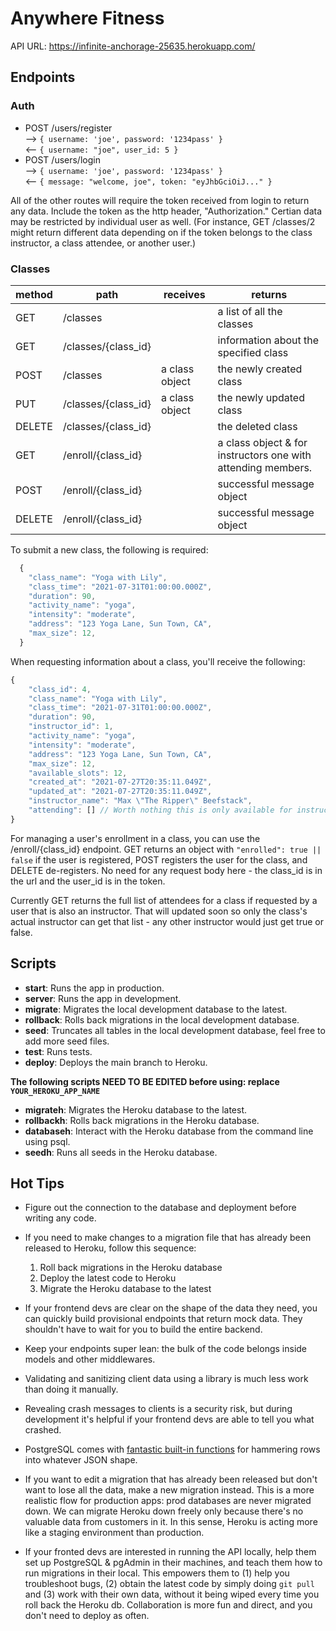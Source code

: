 # Anywhere Fitness

API URL: https://infinite-anchorage-25635.herokuapp.com/

## Endpoints

### Auth

- POST /users/register  
  --> `{ username: 'joe', password: '1234pass' }`  
  <-- `{ username: "joe", user_id: 5 }`
- POST /users/login  
  --> `{ username: 'joe', password: '1234pass' }`  
  <-- `{ message: "welcome, joe", token: "eyJhbGciOiJ..." }`

All of the other routes will require the token received from login to return any data. Include the token as the http header, "Authorization." Certian data may be restricted by individual user as well. (For instance, GET /classes/2 might return different data depending on if the token belongs to the class instructor, a class attendee, or another user.)

### Classes

| method | path                       | receives       | returns                                                      |
| ------ | -------------------------- | -------------- | ------------------------------------------------------------ |
| GET    | /classes                   |                | a list of all the classes                                    |
| GET    | /classes/{class_id}        |                | information about the specified class                        |
| POST   | /classes                   | a class object | the newly created class                                      |
| PUT    | /classes/{class_id}        | a class object | the newly updated class                                      |
| DELETE | /classes/{class_id}        |                | the deleted class                                            |
| GET    | /enroll/{class_id}         |                | a class object & for instructors one with attending members. |
| POST   | /enroll/{class_id}         |                | successful message object                                    |
| DELETE | /enroll/{class_id}         |                | successful message object                                    |

To submit a new class, the following is required:

```js
  {
    "class_name": "Yoga with Lily",
    "class_time": "2021-07-31T01:00:00.000Z",
    "duration": 90,
    "activity_name": "yoga",
    "intensity": "moderate",
    "address": "123 Yoga Lane, Sun Town, CA",
    "max_size": 12,
  }
```

When requesting information about a class, you'll receive the following:

```js
{
    "class_id": 4,
    "class_name": "Yoga with Lily",
    "class_time": "2021-07-31T01:00:00.000Z",
    "duration": 90,
    "instructor_id": 1,
    "activity_name": "yoga",
    "intensity": "moderate",
    "address": "123 Yoga Lane, Sun Town, CA",
    "max_size": 12,
    "available_slots": 12,
    "created_at": "2021-07-27T20:35:11.049Z",
    "updated_at": "2021-07-27T20:35:11.049Z",
    "instructor_name": "Max \"The Ripper\" Beefstack",
    "attending": [] // Worth nothing this is only available for instructors.
}
```

For managing a user's enrollment in a class, you can use the /enroll/{class_id} endpoint. GET returns an object with `"enrolled": true || false` if the user is registered, POST registers the user for the class, and DELETE de-registers. No need for any request body here - the class_id is in the url and the user_id is in the token.

Currently GET returns the full list of attendees for a class if requested by a user that is also an instructor. That will updated soon so only the class's actual instructor can get that list - any other instructor would just get true or false.

## Scripts

- **start**: Runs the app in production.
- **server**: Runs the app in development.
- **migrate**: Migrates the local development database to the latest.
- **rollback**: Rolls back migrations in the local development database.
- **seed**: Truncates all tables in the local development database, feel free to add more seed files.
- **test**: Runs tests.
- **deploy**: Deploys the main branch to Heroku.

**The following scripts NEED TO BE EDITED before using: replace `YOUR_HEROKU_APP_NAME`**

- **migrateh**: Migrates the Heroku database to the latest.
- **rollbackh**: Rolls back migrations in the Heroku database.
- **databaseh**: Interact with the Heroku database from the command line using psql.
- **seedh**: Runs all seeds in the Heroku database.

## Hot Tips

- Figure out the connection to the database and deployment before writing any code.

- If you need to make changes to a migration file that has already been released to Heroku, follow this sequence:

  1. Roll back migrations in the Heroku database
  2. Deploy the latest code to Heroku
  3. Migrate the Heroku database to the latest

- If your frontend devs are clear on the shape of the data they need, you can quickly build provisional endpoints that return mock data. They shouldn't have to wait for you to build the entire backend.

- Keep your endpoints super lean: the bulk of the code belongs inside models and other middlewares.

- Validating and sanitizing client data using a library is much less work than doing it manually.

- Revealing crash messages to clients is a security risk, but during development it's helpful if your frontend devs are able to tell you what crashed.

- PostgreSQL comes with [fantastic built-in functions](https://hashrocket.com/blog/posts/faster-json-generation-with-postgresql) for hammering rows into whatever JSON shape.

- If you want to edit a migration that has already been released but don't want to lose all the data, make a new migration instead. This is a more realistic flow for production apps: prod databases are never migrated down. We can migrate Heroku down freely only because there's no valuable data from customers in it. In this sense, Heroku is acting more like a staging environment than production.

- If your fronted devs are interested in running the API locally, help them set up PostgreSQL & pgAdmin in their machines, and teach them how to run migrations in their local. This empowers them to (1) help you troubleshoot bugs, (2) obtain the latest code by simply doing `git pull` and (3) work with their own data, without it being wiped every time you roll back the Heroku db. Collaboration is more fun and direct, and you don't need to deploy as often.
